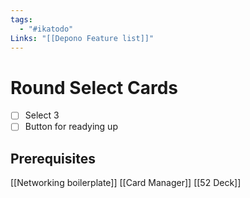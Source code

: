 ```yaml
---
tags:
  - "#ikatodo"
Links: "[[Depono Feature list]]"
---
```



# Round Select Cards
- [ ] Select 3
- [ ] Button for readying up
## Prerequisites 
[[Networking boilerplate]]
[[Card Manager]]
[[52 Deck]]

